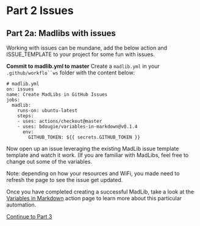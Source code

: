 
# Part 2 Issues 

## Part 2a: Madlibs with issues 
Working with issues can be mundane, add the below action and ISSUE_TEMPLATE to your project for some fun with issues.

**Commit to madlib.yml to master**
Create a `madlib.yml`  in your `.github/workflo``ws` folder with the content below:


    # madlib.yml
    on: issues
    name: Create MadLibs in GitHub Issues
    jobs:
      madlib:
        runs-on: ubuntu-latest
        steps:
        - uses: actions/checkout@master
        - uses: bdougie/variables-in-markdown@v0.1.4
          env:
            GITHUB_TOKEN: ${{ secrets.GITHUB_TOKEN }}

Now open up an issue leveraging the existing MadLib issue template template and watch it work. (If you are familiar with MadLibs, feel free to change out some of the variables.

Note:  depending on how your resources and WiFi, you made need to refresh the page to see the issue get updated. 

Once you have completed creating a successful MadLib, take a look at the [Variables in Markdown](https://github.com/marketplace/actions/variables-in-markdown) action page to learn more about this particular automation.

[Continue to Part 3](part3-ci.md)
